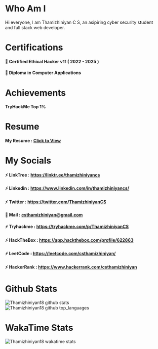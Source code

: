 <!-- ### Hi there 👋-->

<!--
**Thamizhiniyan18/Thamizhiniyan18** is a ✨ _special_ ✨ repository because its `README.md` (this file) appears on your GitHub profile.

Here are some ideas to get you started:

- 🔭 I’m currently working on ...
- 🌱 I’m currently learning ...
- 👯 I’m looking to collaborate on ...
- 🤔 I’m looking for help with ...
- 💬 Ask me about ...
- 📫 How to reach me: ...
- 😄 Pronouns: ...
- ⚡ Fun fact: ...
-->

# Who Am I

Hi everyone, I am Thamizhiniyan C S, an asipiring cyber security student and full stack web developer.

# Certifications
#### 🙌 Certified Ethical Hacker v11 ( 2022 - 2025 )
#### 🙌 Diploma in Computer Applications

# Achievements

#### TryHackMe Top 1%

# Resume

#### My Resume : [Click to View](https://drive.google.com/file/d/1Pq-L_aNIsr-Vcugs5MnZSDnRbj_cyQNV/view?usp=sharing)

# My Socials

#### ⚡  LinkTree    : https://linktr.ee/thamizhiniyancs
#### ⚡  Linkedin    : https://www.linkedin.com/in/thamizhiniyancs/
#### ⚡  Twitter     : https://twitter.com/ThamizhiniyanCS
#### 📧  Mail        : csthamizhiniyan@gmail.com
#### ⚡  Tryhackme   : https://tryhackme.com/p/ThamizhiniyanCS
#### ⚡  HackTheBox  : https://app.hackthebox.com/profile/622863
#### ⚡  LeetCode    : https://leetcode.com/csthamizhiniyan/
#### ⚡  HackerRank  : https://www.hackerrank.com/csthamizhiniyan

# Github Stats
![Thamizhiniyan18 github stats](https://github-readme-stats.vercel.app/api?username=Thamizhiniyan18&count_private=true&theme=tokyonight)  
![Thamizhiniyan18 github top_languages](https://github-readme-stats.vercel.app/api/top-langs?username=Thamizhiniyan18&show_icons=true&locale=en&layout=compact&theme=tokyonight)

# WakaTime Stats
![Thamizhiniyan18 wakatime stats](https://github-readme-stats.vercel.app/api/wakatime?username=Thamizhiniyan18&theme=tokyonight)




